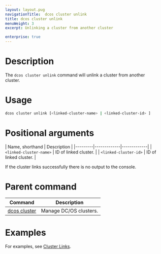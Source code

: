 ```yaml
---
layout: layout.pug
navigationTitle:  dcos cluster unlink
title: dcos cluster unlink
menuWeight: 3
excerpt: Unlinking a cluster from another cluster

enterprise: true
---
```


# Description
The `dcos cluster unlink` command will unlink a cluster from another cluster.

# Usage

```bash
dcos cluster unlink [<linked-cluster-name> | <linked-cluster-id> ]
```

# Positional arguments

| Name, shorthand |  Description |
|---------|-------------|-------------|
| `<linked-cluster-name>`   | ID of linked cluster.  |
| `<linked-cluster-id>`   |  ID of linked cluster.  |

If the cluster links successfully there is no output to the console.

# Parent command

| Command | Description |
|---------|-------------|
| [dcos cluster](/1.13/cli/command-reference/dcos-cluster/) | Manage DC/OS clusters. |

# Examples
For examples, see [Cluster Links](/1.13/administering-clusters/multiple-clusters/cluster-links/).
